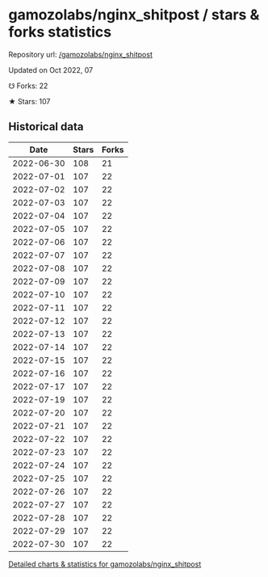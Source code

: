 # gamozolabs/nginx_shitpost / stars & forks statistics

Repository url: [/gamozolabs/nginx_shitpost](https://github.com/gamozolabs/nginx_shitpost)

Updated on Oct 2022, 07

☋ Forks: 22

★ Stars: 107

## Historical data
| Date | Stars | Forks |
|------|-------|-------|
| 2022-06-30 | 108 | 21 | 
| 2022-07-01 | 107 | 22 | 
| 2022-07-02 | 107 | 22 | 
| 2022-07-03 | 107 | 22 | 
| 2022-07-04 | 107 | 22 | 
| 2022-07-05 | 107 | 22 | 
| 2022-07-06 | 107 | 22 | 
| 2022-07-07 | 107 | 22 | 
| 2022-07-08 | 107 | 22 | 
| 2022-07-09 | 107 | 22 | 
| 2022-07-10 | 107 | 22 | 
| 2022-07-11 | 107 | 22 | 
| 2022-07-12 | 107 | 22 | 
| 2022-07-13 | 107 | 22 | 
| 2022-07-14 | 107 | 22 | 
| 2022-07-15 | 107 | 22 | 
| 2022-07-16 | 107 | 22 | 
| 2022-07-17 | 107 | 22 | 
| 2022-07-19 | 107 | 22 | 
| 2022-07-20 | 107 | 22 | 
| 2022-07-21 | 107 | 22 | 
| 2022-07-22 | 107 | 22 | 
| 2022-07-23 | 107 | 22 | 
| 2022-07-24 | 107 | 22 | 
| 2022-07-25 | 107 | 22 | 
| 2022-07-26 | 107 | 22 | 
| 2022-07-27 | 107 | 22 | 
| 2022-07-28 | 107 | 22 | 
| 2022-07-29 | 107 | 22 | 
| 2022-07-30 | 107 | 22 | 


[Detailed charts & statistics for gamozolabs/nginx_shitpost](https://reviewgithub.com/rep/gamozolabs/nginx_shitpost)
